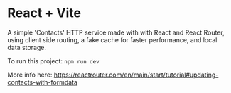 # React + Vite

A simple 'Contacts' HTTP service made with with React and React Router, using client side routing, a fake cache for faster performance, and local data storage.

To run this project: `npm run dev`

More info here:
https://reactrouter.com/en/main/start/tutorial#updating-contacts-with-formdata
